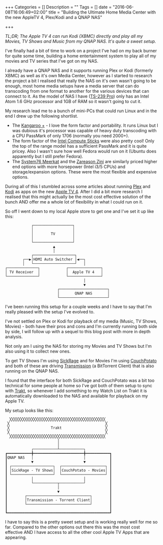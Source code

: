 +++
Categories = []
Description = ""
Tags = []
date = "2016-06-08T16:06:49+02:00"
title = "Building the Ultimate Home Media Center with the new AppleTV 4, Plex/Kodi and a QNAP NAS"

+++

*TL;DR; The Apple TV 4 can run Kodi (XBMC) directly and play all my Movies, TV Shows and Music from my QNAP NAS. It's quite a sweet setup.*

I've finally had a bit of time to work on a project I've had on my back burner for quite some time, building a home entertainment system to play all of my movies and TV series that I've got on my NAS.

I already have a QNAP NAS and it supports running Plex or Kodi (formerly XBMC) as well as it's own Media Center, however as I started to research the project a bit I realised that really the NAS on it's own wasn't going to be enough, most home media setups have a media server that can do transcoding from one format to another for the various devices that can connect to it. As the model of NAS I have ([TS-239 Pro](http://www.cnet.com/products/qnap-ts-239-pro-dual-bay-nas-server/specs/)) only has an Intel Atom 1.6 GHz processor and 1GB of RAM so it wasn't going to cut it.

My research lead me to a bunch of mini-PCs that could run Linux and in the end I drew up the following shortlist.

- The [Kangaroo +](http://www.kangaroo.cc/kangaroo-2/) - I love the form factor and portability. It runs Linux but I was dubious it's processor was capable of heavy duty transcoding with a CPU PassMark of only 1706 (normally you need 2000+).
- The form factor of the [Intel Compute Sticks](http://www.intel.com/buy/us/en/catalog/desktop/computesticks) were also pretty cool! Only the top of the range model has a sufficient PassMark and it is quite pricey. Also I wasn't sure how well Fedora would run on it (Ubuntu does apparently but I still prefer Fedora).
- The [System76 Meerkat](https://system76.com/desktops/meerkat) and the [Zareason Zini](https://zareason.com/shop/Zini-1550.html) are similarly priced higher end options with more horsepower (Intel i3/5 CPUs) and storage/expansion options. These were the most flexible and expensive options.

During all of this I stumbled across some articles about running [Plex](https://plex.tv) and [Kodi](https://plex.tv) as apps on the new [Apple TV 4](http://www.apple.com/uk/tv/). After I did a bit more research I realised that this might actually be the most cost effective solution of the bunch AND offer me a whole lot of flexibility in what I could run on it.

So off I went down to my local Apple store to get one and I've set it up like this:
```
            ┌──────────────────┐                
            │                  │                
            │        TV        │                
            │                  │                
            └──────────────────┘                
                      ▲                         
                      │                         
            ┌───────────────────┐               
        ┌──▶│HDMI Auto Switcher │◀──┐           
        │   └───────────────────┘   │           
┌──────────────┐            ┌───────────────┐   
│ TV Receiver  │            │  Apple TV 4   │   
└──────────────┘            └───────────────┘   
                                    │           
                                    ▼           
                        ┌──────────────────────┐
                        │       QNAP NAS       │
                        └──────────────────────┘
```

I've been running this setup for a couple weeks and I have to say that I'm really pleased with the setup I've evolved to.

I've not settled on Plex or Kodi for playback of my media (Music, TV Shows, Movies) - both have their pros and cons and I'm currently running both side by side, I will follow up with a sequel to this blog post with more in depth analysis.

Not only am I using the NAS for storing my Movies and TV Shows but I'm also using it to collect new ones.

To get TV Shows I'm using [SickRage](https://sickrage.github.io) and for Movies I'm using [CouchPotato](https://couchpota.to) and both of these are driving [Transmission](https://www.transmissionbt.com) (a BitTorrent Client) that is also running on the QNAP NAS.

I found that the interface for both SickRage and CouchPotato was a bit too technical for some people at home so I've got both of them setup to sync with [Trakt](https://trakt.tv), so whenever I add something to my Watch List on Trakt it is automatically downloaded to the NAS and available for playback on my Apple TV.

My setup looks like this:
```
  ╳╳╳╳╳╳╳╳╳╳╳╳╳╳╳╳╳╳╳╳╳╳╳╳╳╳╳╳╳╳╳╳╳╳╳╳╳╳╳╳╳╳╳╳   
 ╳                                            ╳  
 ╳                   Trakt                    ╳  
 ╳                                            ╳  
  ╳╳╳╳╳╳╳╳╳╳╳╳╳╳╳╳╳╳╳╳╳╳╳╳╳╳╳╳╳╳╳╳╳╳╳╳╳╳╳╳╳╳╳╳   
                        │                        
                        │                        
            ┌───────────┴───────────┐            
┏━━━━━━━━━━━╋━━━━━━━━━━━━━━━━━━━━━━━╋━━━━━━━━━━━┓
┃QNAP NAS   │                       │           ┃
┃           ▼                       ▼           ┃
┃ ┌───────────────────┐  ┌────────────────────┐ ┃
┃ │SickRage - TV Shows│  │CouchPotato - Movies│ ┃
┃ └───────────────────┘  └────────────────────┘ ┃
┃           │                       │           ┃
┃           └───────────┬───────────┘           ┃
┃                       │                       ┃
┃                       ▼                       ┃
┃        ┌─────────────────────────────┐        ┃
┃        │Transmission - Torrent Client│        ┃
┃        └─────────────────────────────┘        ┃
┃                                               ┃
┗━━━━━━━━━━━━━━━━━━━━━━━━━━━━━━━━━━━━━━━━━━━━━━━┛
```

I have to say this is a pretty sweet setup and is working really well for me so far. Compared to the other options out there this was the most cost effective AND I have access to all the other cool Apple TV Apps that are appearing.
